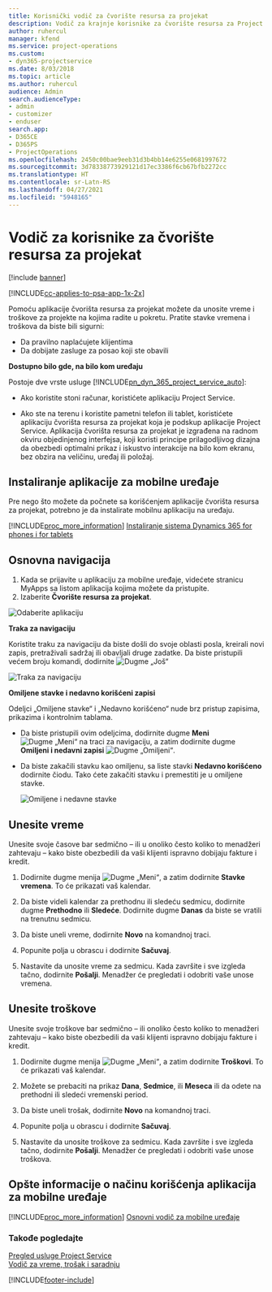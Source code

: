 ```yaml
---
title: Korisnički vodič za čvorište resursa za projekat
description: Vodič za krajnje korisnike za čvorište resursa za Project Service
author: ruhercul
manager: kfend
ms.service: project-operations
ms.custom:
- dyn365-projectservice
ms.date: 8/03/2018
ms.topic: article
ms.author: ruhercul
audience: Admin
search.audienceType:
- admin
- customizer
- enduser
search.app:
- D365CE
- D365PS
- ProjectOperations
ms.openlocfilehash: 2450c00bae9eeb31d3b4bb14e6255e0681997672
ms.sourcegitcommit: 3d78338773929121d17ec3386f6cb67bfb2272cc
ms.translationtype: HT
ms.contentlocale: sr-Latn-RS
ms.lasthandoff: 04/27/2021
ms.locfileid: "5948165"
---
```

# <a name="user-guide-for-project-resource-hub"></a>Vodič za korisnike za čvorište resursa za projekat

[!include [banner](../includes/psa-now-project-operations.md)]

[!INCLUDE[cc-applies-to-psa-app-1x-2x](../includes/cc-applies-to-psa-app-1x-2x.md)]

Pomoću aplikacije čvorišta resursa za projekat možete da unosite vreme i troškove za projekte na kojima radite u pokretu. Pratite stavke vremena i troškova da biste bili sigurni:

- Da pravilno naplaćujete klijentima
- Da dobijate zasluge za posao koji ste obavili

**Dostupno bilo gde, na bilo kom uređaju**

Postoje dve vrste usluge [!INCLUDE[pn_dyn_365_project_service_auto](../includes/pn-dyn-365-project-service-auto.md)]: 

- Ako koristite stoni računar, koristićete aplikaciju Project Service. 

- Ako ste na terenu i koristite pametni telefon ili tablet, koristićete aplikaciju čvorišta resursa za projekat koja je podskup aplikacije Project Service. Aplikacija čvorišta resursa za projekat je izgrađena na radnom okviru objedinjenog interfejsa, koji koristi principe prilagodljivog dizajna da obezbedi optimalni prikaz i iskustvo interakcije na bilo kom ekranu, bez obzira na veličinu, uređaj ili položaj. 


## <a name="install-the-mobile-app"></a>Instaliranje aplikacije za mobilne uređaje
Pre nego što možete da počnete sa korišćenjem aplikacije čvorišta resursa za projekat, potrebno je da instalirate mobilnu aplikaciju na uređaju. 

[!INCLUDE[proc_more_information](../includes/proc-more-information.md)] [Instaliranje sistema Dynamics 365 for phones i for tablets](/dynamics365/mobile-app/install-dynamics-365-for-phones-and-tablets)

## <a name="basic-navigation"></a>Osnovna navigacija
1.  Kada se prijavite u aplikaciju za mobilne uređaje, videćete stranicu MyApps sa listom aplikacija kojima možete da pristupite. 
2.  Izaberite **Čvorište resursa za projekat**.

![Odaberite aplikaciju](media/chooseApp_1.png "Odaberite aplikaciju")

**Traka za navigaciju**

Koristite traku za navigaciju da biste došli do svoje oblasti posla, kreirali novi zapis, pretraživali sadržaj ili obavljali druge zadatke. Da biste pristupili većem broju komandi, dodirnite ![Dugme „Još“](media/MoreButton.png "Dugme „Još“")

![Traka za navigaciju](media/NavBar_2.png "Traka za navigaciju")

**Omiljene stavke i nedavno korišćeni zapisi**

Odeljci „Omiljene stavke“ i „Nedavno korišćeno“ nude brz pristup zapisima, prikazima i kontrolnim tablama. 

- Da biste pristupili ovim odeljcima, dodirnite dugme **Meni** ![Dugme „Meni“](media/MenuButton.png "Dugme menija") na traci za navigaciju, a zatim dodirnite dugme **Omiljeni i nedavni zapisi** ![Dugme „Omiljeni“](media/FavButton.png "Dugme Omiljeni").

- Da biste zakačili stavku kao omiljenu, sa liste stavki **Nedavno korišćeno** dodirnite čiodu. Tako ćete zakačiti stavku i premestiti je u omiljene stavke.

  ![Omiljene i nedavne stavke](media/Favs_3.png "Omiljene i nedavne stavke")
 
## <a name="enter-time"></a>Unesite vreme
Unesite svoje časove bar sedmično – ili u onoliko često koliko to menadžeri zahtevaju – kako biste obezbedili da vaši klijenti ispravno dobijaju fakture i kredit.

1. Dodirnite dugme menija ![Dugme „Meni“](media/MenuButton.png "Dugme menija"), a zatim dodirnite **Stavke vremena**. To će prikazati vaš kalendar.

2. Da biste videli kalendar za prethodnu ili sledeću sedmicu, dodirnite dugme **Prethodno** ili **Sledeće**. Dodirnite dugme **Danas** da biste se vratili na trenutnu sedmicu.

3. Da biste uneli vreme, dodirnite **Novo** na komandnoj traci. 

4. Popunite polja u obrascu i dodirnite **Sačuvaj**.

5. Nastavite da unosite vreme za sedmicu. Kada završite i sve izgleda tačno, dodirnite **Pošalji**. Menadžer će pregledati i odobriti vaše unose vremena.

## <a name="enter-expenses"></a>Unesite troškove 
Unesite svoje troškove bar sedmično – ili onoliko često koliko to menadžeri zahtevaju – kako biste obezbedili da vaši klijenti ispravno dobijaju fakture i kredit.

1. Dodirnite dugme menija ![Dugme „Meni“](media/MenuButton.png "Dugme menija"), a zatim dodirnite **Troškovi**. To će prikazati vaš kalendar.

2. Možete se prebaciti na prikaz **Dana**, **Sedmice**, ili **Meseca** ili da odete na prethodni ili sledeći vremenski period. 

3. Da biste uneli trošak, dodirnite **Novo** na komandnoj traci. 

4. Popunite polja u obrascu i dodirnite **Sačuvaj**.

5. Nastavite da unosite troškove za sedmicu. Kada završite i sve izgleda tačno, dodirnite **Pošalji**. Menadžer će pregledati i odobriti vaše unose troškova.

## <a name="general-information-on-how-to-use-the-mobile-app"></a>Opšte informacije o načinu korišćenja aplikacija za mobilne uređaje 
[!INCLUDE[proc_more_information](../includes/proc-more-information.md)] [Osnovni vodič za mobilne uređaje](/dynamics365/mobile-app/dynamics-365-phones-tablets-users-guide)

### <a name="see-also"></a>Takođe pogledajte  
 [Pregled usluge Project Service](../psa/overview.md)   
 [Vodič za vreme, trošak i saradnju](../psa/time-expense-collaboration-guide.md)   
 


[!INCLUDE[footer-include](../includes/footer-banner.md)]